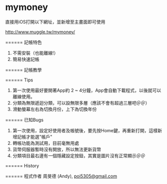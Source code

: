 mymoney
=======

直接用iOS打開以下網址，並新增至主畫面即可使用

http://www.muggle.tw/mymoney/

======
記帳特色

1. 不需安裝（也能離線!）
2. 簡易快速記帳


======
記帳教學


======
Tips

1. 第一次使用最好要開著App約 2 ~ 4分鐘，App會自動下載程式，以後就可以離線使用。
2. 分類為無限遞迴分類，可以設無限多層（應該不會有超過三層吧＠＠）
3. 滑動螢幕左右為切換月份，上下為切換年份

======
已知Bugs

1. 第一次使用，設定好使用者及帳號後，要先按Home鍵，再重新打開，這樣新增記帳才能選"帳戶"
2. 轉帳功能為測試用，目前毫無用處
3. 貨幣伺服器暫時沒有開放，所以無法更新貨幣
4. 分類項目最右邊有一個隱藏設定按鈕，其實是圖片沒有正常顯示＠＠

======
History

======
程式作者
周旻德 (Andy), poi5305@gmail.com
